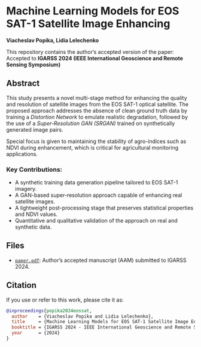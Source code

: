 # Machine Learning Models for EOS SAT-1 Satellite Image Enhancing
**Viacheslav Popika, Lidia Lelechenko**  

This repository contains the author’s accepted version of the paper:
Accepted to **IGARSS 2024 (IEEE International Geoscience and Remote Sensing Symposium)**

## Abstract

This study presents a novel multi-stage method for enhancing the quality and resolution of satellite images from the EOS SAT-1 optical satellite. The proposed approach addresses the absence of clean ground truth data by training a *Distortion Network* to emulate realistic degradation, followed by the use of a *Super-Resolution GAN (SRGAN)* trained on synthetically generated image pairs.

Special focus is given to maintaining the stability of agro-indices such as NDVI during enhancement, which is critical for agricultural monitoring applications.

### Key Contributions:
- A synthetic training data generation pipeline tailored to EOS SAT-1 imagery.
- A GAN-based super-resolution approach capable of enhancing real satellite images.
- A lightweight post-processing stage that preserves statistical properties and NDVI values.
- Quantitative and qualitative validation of the approach on real and synthetic data.


## Files

- [`paper.pdf`](./paper.pdf): Author’s accepted manuscript (AAM) submitted to IGARSS 2024.


## Citation

If you use or refer to this work, please cite it as:

```bibtex
@inproceedings{popika2024eossat,
  author    = {Viacheslav Popika and Lidia Lelechenko},
  title     = {Machine Learning Models for EOS SAT-1 Satellite Image Enhancing},
  booktitle = {IGARSS 2024 - IEEE International Geoscience and Remote Sensing Symposium},
  year      = {2024}
}


